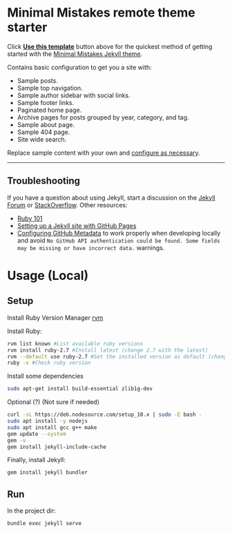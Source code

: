 # Minimal Mistakes remote theme starter

Click [**Use this template**](https://github.com/mmistakes/mm-github-pages-starter/generate) button above for the quickest method of getting started with the [Minimal Mistakes Jekyll theme](https://github.com/mmistakes/minimal-mistakes).

Contains basic configuration to get you a site with:

- Sample posts.
- Sample top navigation.
- Sample author sidebar with social links.
- Sample footer links.
- Paginated home page.
- Archive pages for posts grouped by year, category, and tag.
- Sample about page.
- Sample 404 page.
- Site wide search.

Replace sample content with your own and [configure as necessary](https://mmistakes.github.io/minimal-mistakes/docs/configuration/).

---

## Troubleshooting

If you have a question about using Jekyll, start a discussion on the [Jekyll Forum](https://talk.jekyllrb.com/) or [StackOverflow](https://stackoverflow.com/questions/tagged/jekyll). Other resources:

- [Ruby 101](https://jekyllrb.com/docs/ruby-101/)
- [Setting up a Jekyll site with GitHub Pages](https://jekyllrb.com/docs/github-pages/)
- [Configuring GitHub Metadata](https://github.com/jekyll/github-metadata/blob/master/docs/configuration.md#configuration) to work properly when developing locally and avoid `No GitHub API authentication could be found. Some fields may be missing or have incorrect data.` warnings.

# Usage (Local)

## Setup

Install Ruby Version Manager [rvm](https://rvm.io/rvm/install)

Install Ruby:

```bash
rvm list known #List available ruby versions
rvm install ruby-2.7 #Install latest (change 2.7 with the latest)
rvm --default use ruby-2.7 #Set the installed version as default (change the version)
ruby -v #Check ruby version
```

Install some dependencies

```bash
sudo apt-get install build-essential zlib1g-dev
```

Optional (?) (Not sure if needed)
```bash
curl -sL https://deb.nodesource.com/setup_10.x | sudo -E bash -
sudo apt install -y nodejs
sudo apt install gcc g++ make
gem update --system
gem -v
gem install jekyll-include-cache
```

Finally, install Jekyll:

```bash
gem install jekyll bundler
```

## Run

In the project dir:

```bash
bundle exec jekyll serve
```
